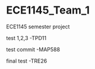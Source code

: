 # ECE1145_Team_1
ECE1145 semester project

test 1,2,3 -TPD11

test commit -MAP588

final test -TRE26
